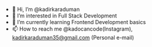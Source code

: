 - 👋 Hi, I’m @kadirkaraduman
- 👀 I’m interested in Full Stack Development
- 🌱 I’m currently learning Frontend Development basics
- 📫 How to reach me @kadocancode(Instagram), kadirkaraduman35@gmail.com (Personal e-mail)

<!---
kadirkaraduman/kadirkaraduman is a ✨ special ✨ repository because its `README.md` (this file) appears on your GitHub profile.
You can click the Preview link to take a look at your changes.
--->
